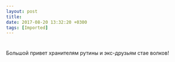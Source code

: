 ```yaml
---
layout: post
title: 
date: 2017-08-20 13:32:20 +0300
tags: [Imported]
---
```

# 

Большой привет хранителям рутины и экс-друзьям стае волков!
